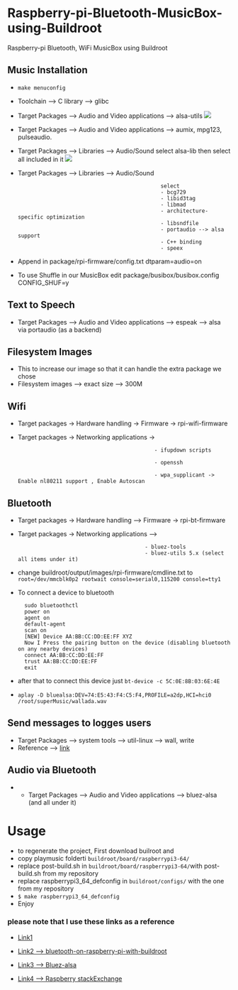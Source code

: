 # Raspberry-pi-Bluetooth-MusicBox-using-Buildroot
Raspberry-pi Bluetooth, WiFi MusicBox using Buildroot

## Music Installation
- `make menuconfig`  
- Toolchain --> C library --> glibc
- Target Packages --> Audio and Video applications --> alsa-utils 
 ![](https://github.com/hananabilabd/Raspberry-pi-Bluetooth-MusicBox-using-Buildroot/blob/master/Images/alsa-utils.png)
 
- Target Packages --> Audio and Video applications --> aumix, mpg123, pulseaudio.
- Target Packages --> Libraries --> Audio/Sound 
   select alsa-lib then select all included in it
  ![](https://github.com/hananabilabd/Raspberry-pi-Bluetooth-MusicBox-using-Buildroot/blob/master/Images/alsa-lib.png)
- Target Packages --> Libraries --> Audio/Sound 

                                                   select
                                                   - bcg729
                                                   - libid3tag
                                                   - libmad
                                                   - architecture-specific optimization
                                                   - libsndfile
                                                   - portaudio --> alsa support
                                                   - C++ binding
                                                   - speex
- Append in package/rpi-firmware/config.txt
    dtparam=audio=on
- To use Shuffle in our MusicBox edit package/busibox/busibox.config
    CONFIG_SHUF=y
    
## Text to Speech
 - Target Packages --> Audio and Video applications --> espeak --> alsa via portaudio (as a backend)
  
## Filesystem Images
 - This to increase our image so that it can handle the extra package we chose
 - Filesystem images --> exact size --> 300M 
  
## Wifi
 - Target packages -> Hardware handling -> Firmware -> rpi-wifi-firmware
 - Target packages -> Networking applications ->  
 
                                                  - ifupdown scripts
                                                  
                                                  - openssh
                                                  
                                                  - wpa_supplicant -> Enable nl80211 support , Enable Autoscan
                                                  
## Bluetooth
 - Target packages -> Hardware handling --> Firmware -> rpi-bt-firmware
 - Target packages -> Networking applications --> 
 
                                               - bluez-tools
                                               - bluez-utils 5.x (select all items under it)
 - change buildroot/output/images/rpi-firmware/cmdline.txt
  to 
  `root=/dev/mmcblk0p2 rootwait console=serial0,115200 console=tty1 `
- To connect a device to bluetooth
                                                                       
        sudo bluetoothctl
        power on
        agent on
        default-agent
        scan on
        [NEW] Device AA:BB:CC:DD:EE:FF XYZ
        Now I Press the pairing button on the device (disabling bluetooth on any nearby devices)
        connect AA:BB:CC:DD:EE:FF
        trust AA:BB:CC:DD:EE:FF
        exit
- after that to connect this device just 
  `bt-device -c 5C:0E:8B:03:6E:4E`
- `aplay -D bluealsa:DEV=74:E5:43:F4:C5:F4,PROFILE=a2dp,HCI=hci0 /root/superMusic/wallada.wav `
## Send messages to logges users
 - Target Packages --> system tools --> util-linux -->  wall, write
 - Reference --> [link](https://www.tecmint.com/send-a-message-to-logged-users-in-linux-terminal/)
                                           
## Audio via Bluetooth
- - Target Packages --> Audio and Video applications --> bluez-alsa (and all under it)

# Usage 
- to regenerate the project, First download builroot and 
- copy playmusic folderti `buildroot/board/raspberrypi3-64/`
- replace post-build.sh in `buildroot/board/raspberrypi3-64/`with post-build.sh from my repository
- replace raspberrypi3_64_defconfig in `buildroot/configs/`  with the one from my repository
- `$ make raspberrypi3_64_defconfig`
- Enjoy
### please note that I use these links as a reference

* [Link1](https://www.youtube.com/watch?v=MxKzwvF_eBA)

* [Link2 --> bluetooth-on-raspberry-pi-with-buildroot](https://tewarid.github.io/2014/10/29/bluetooth-on-raspberry-pi-with-buildroot.html)

* [Link3 --> Bluez-alsa](https://github.com/Arkq/bluez-alsa)
* [Link4 --> Raspberry stackExchange](https://raspberrypi.stackexchange.com/questions/90267/how-to-stream-sound-to-a-bluetooth-device-from-a-raspberry-pi-zero)
